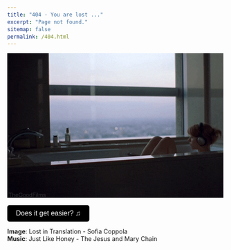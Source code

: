 ```yaml
---
title: "404 - You are lost ..."
excerpt: "Page not found."
sitemap: false
permalink: /404.html
---
```


<!-- ![Timber Hearth](../files/misc/outer.gif)

<button onclick="document.getElementById('audioPlayer').play()" 
        style="background-color:rgb(0, 0, 0); color: white; border: none; padding: 10px 20px; font-size: 16px; border-radius: 5px; cursor: pointer;">
    New expedition ♫
</button>

<audio id="audioPlayer" loop>
  <source src="/files/misc/campfire_song.mp3" type="audio/mpeg">
</audio>

**Image**: Outer Wilds - Möbius, Annapurna Interactive <br>
**Music**: Campfire Song - Andrew Prahlow -->

<!-- //////////////// -->

![Tokyo](../files/misc/lost_in_translation.gif)

<button onclick="document.getElementById('audioPlayer').play()" 
        style="background-color:rgb(0, 0, 0); color: white; border: none; padding: 10px 20px; font-size: 16px; border-radius: 5px; cursor: pointer;">
    Does it get easier? ♫
</button>

<audio id="audioPlayer" loop>
  <source src="/files/misc/files/misc/just_like_honey.mp3" type="audio/mpeg">
</audio>

**Image**: Lost in Translation - Sofia Coppola <br>
**Music**: Just Like Honey - The Jesus and Mary Chain

<!--

<div class="tenor-gif-embed" data-postid="8603926" data-share-method="host" data-aspect-ratio="1.90476" data-width="100%"><a href="https://tenor.com/view/lost-in-translation-lost-in-translation-gifs-scarlet-johansson-bill-murray-midlife-crisis-gif-8603926">Midlife Crisis GIF</a>from <a href="https://tenor.com/search/lost+in+translation-gifs">Lost In Translation GIFs</a></div> <script type="text/javascript" async src="https://tenor.com/embed.js"></script>

OUTER WILDS GIF


  ]; -->